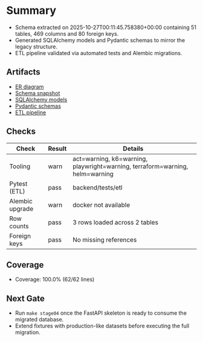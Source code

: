 # Summary

- Schema extracted on 2025-10-27T00:11:45.758380+00:00 containing 51 tables, 469 columns and 80 foreign keys.
- Generated SQLAlchemy models and Pydantic schemas to mirror the legacy structure.
- ETL pipeline validated via automated tests and Alembic migrations.

## Artifacts

- [ER diagram](../../docs/data/er_diagram.mmd)
- [Schema snapshot](schema.json)
- [SQLAlchemy models](../../backend/app/models/generated.py)
- [Pydantic schemas](../../backend/app/schemas/generated.py)
- [ETL pipeline](../../backend/app/etl/)

## Checks

| Check | Result | Details |
| --- | --- | --- |
| Tooling | warn | act=warning, k6=warning, playwright=warning, terraform=warning, helm=warning |
| Pytest (ETL) | pass | backend/tests/etl |
| Alembic upgrade | warn | docker not available |
| Row counts | pass | 3 rows loaded across 2 tables |
| Foreign keys | pass | No missing references |

## Coverage

- Coverage: 100.0% (62/62 lines)

## Next Gate

- Run `make stage04` once the FastAPI skeleton is ready to consume the migrated database.
- Extend fixtures with production-like datasets before executing the full migration.
